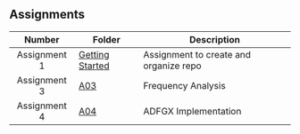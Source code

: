 ## Assignments

| Number | Folder | Description |
| :----: | ------ | ----------- |
|   Assignment 1   | [Getting Started](https://github.com/sgilliland/4663-Cryptography-Gilliland/blob/master/Assignments/README.md) |   Assignment to create and organize repo   |
|   Assignment 3   | [A03](https://github.com/sgilliland/4663-Cryptography-Gilliland/blob/master/Assignments/A03) |   Frequency Analysis   |
|   Assignment 4   | [A04](https://github.com/sgilliland/4663-Cryptography-Gilliland/blob/master/Assignments/A03) |   ADFGX Implementation   |
